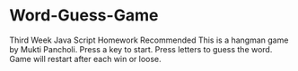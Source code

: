 # Word-Guess-Game
Third Week Java Script Homework Recommended
This is a hangman game by Mukti Pancholi.
Press a key to start.
Press letters to guess the word.
Game will restart after each win or loose.
